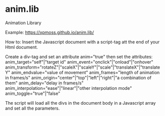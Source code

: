 # anim.lib
Animation Library

Example:
https://xpmoss.github.io/anim.lib/

How to:
Insert the Javascript document with a script-tag att the end of your Html document.
<script src="animlib.js"></script>
  
Create a div-tag and set an attribute anim="true"
then set the attributes:
    anim_target="self"|"target id" 
    anim_event="onclick"|"onload"|"onhover"
    anim_transform="rotateZ"|"scaleX"|"scaleY"|"scale"|"translateX"|"translateY"
    anim_endvalue="value of movement"
    anim_frames="length of animation in frames/s"
    anim_origin="center"|"top"|"left"|"right"|"a combination of them"
    anim_delay="delay in frames/s"
    anim_interpolation="ease"|"linear"|"other interpolation mode"
    anim_toggle="true"|"false"
    
The script will load all the divs in the document body in a Javascript array and set all the parameters. 
  

